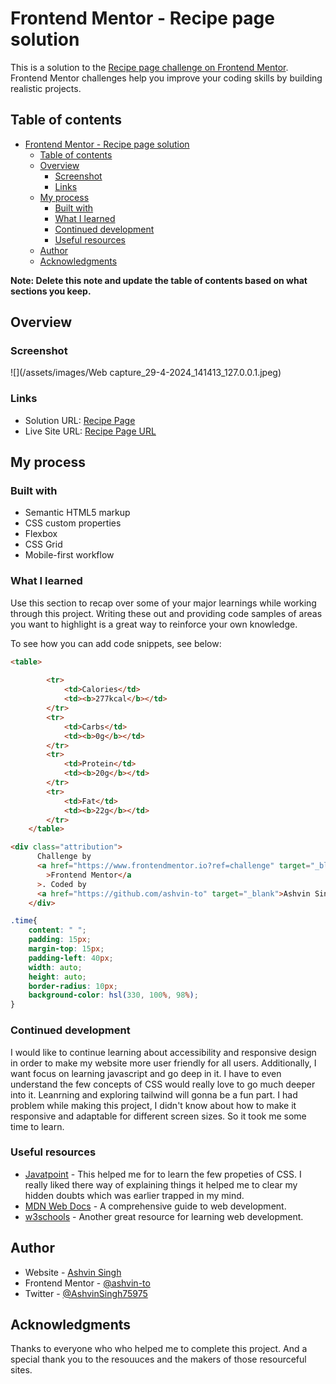 # Frontend Mentor - Recipe page solution

This is a solution to the [Recipe page challenge on Frontend Mentor](https://www.frontendmentor.io/challenges/recipe-page-KiTsR8QQKm). Frontend Mentor challenges help you improve your coding skills by building realistic projects. 

## Table of contents

- [Frontend Mentor - Recipe page solution](#frontend-mentor---recipe-page-solution)
  - [Table of contents](#table-of-contents)
  - [Overview](#overview)
    - [Screenshot](#screenshot)
    - [Links](#links)
  - [My process](#my-process)
    - [Built with](#built-with)
    - [What I learned](#what-i-learned)
    - [Continued development](#continued-development)
    - [Useful resources](#useful-resources)
  - [Author](#author)
  - [Acknowledgments](#acknowledgments)

**Note: Delete this note and update the table of contents based on what sections you keep.**

## Overview

### Screenshot

![](/assets/images/Web capture_29-4-2024_141413_127.0.0.1.jpeg)



### Links

- Solution URL: [Recipe Page](https://www.frontendmentor.io/solutions/recipe-page--_hORjmEki)
- Live Site URL: [Recipe Page URL](https://ashvin-to.github.io/Recipe-page/)

## My process

### Built with

- Semantic HTML5 markup
- CSS custom properties
- Flexbox
- CSS Grid
- Mobile-first workflow


### What I learned

Use this section to recap over some of your major learnings while working through this project. Writing these out and providing code samples of areas you want to highlight is a great way to reinforce your own knowledge.

To see how you can add code snippets, see below:

```html
<table>
      
        <tr>
            <td>Calories</td>
            <td><b>277kcal</b></td>
        </tr>
        <tr>
            <td>Carbs</td>
            <td><b>0g</b></td>
        </tr>
        <tr>
            <td>Protein</td>
            <td><b>20g</b></td>
        </tr>
        <tr>
            <td>Fat</td>
            <td><b>22g</b></td>
        </tr>
    </table>
```
```html
<div class="attribution">
      Challenge by
      <a href="https://www.frontendmentor.io?ref=challenge" target="_blank"
        >Frontend Mentor</a
      >. Coded by
      <a href="https://github.com/ashvin-to" target="_blank">Ashvin Singh</a>.
    </div>
```
```css
.time{
    content: " ";
    padding: 15px;
    margin-top: 15px;
    padding-left: 40px;
    width: auto;
    height: auto;
    border-radius: 10px;
    background-color: hsl(330, 100%, 98%);
}
```



### Continued development

I would like to continue learning about accessibility and responsive design in order to make my website more user friendly for all users. Additionally, I want focus on learning javascript and go deep in it. I have to even understand the few concepts of CSS would really love to go much deeper into it. Leanrning and exploring tailwind will gonna be a fun part.
I had problem while making this project, I didn't know about how to make it  responsive and adaptable for different screen sizes. So it took me some time to learn. 


### Useful resources

- [Javatpoint](https://www.javatpoint.com) - This helped me for to learn the few propeties of CSS. I really liked there way of explaining things it helped me to clear my hidden doubts which was earlier trapped in my mind.
- [MDN Web Docs](https://developer.mozilla.org/en-US/) - A comprehensive guide to web development.
- [w3schools](https://www.w3schools.com/) - Another great resource for learning web development.


## Author

- Website - [Ashvin Singh](https://github.com/ashvin-to)
- Frontend Mentor - [@ashvin-to](https://www.frontendmentor.io/profile/ashvin-to)
- Twitter - [@AshvinSingh75975](https://[www.twitter.com/AshvinSing75975])


## Acknowledgments

Thanks to everyone who who helped me to complete this project. And a special thank you to the resouuces and the makers of those resourceful sites. 


